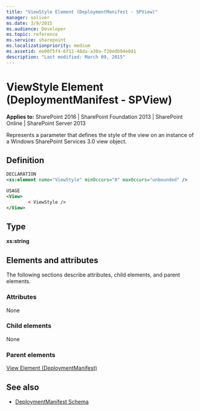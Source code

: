 ```yaml
---
title: "ViewStyle Element (DeploymentManifest - SPView)"
manager: soliver
ms.date: 3/9/2015
ms.audience: Developer
ms.topic: reference
ms.service: sharepoint
ms.localizationpriority: medium
ms.assetid: ee00f5f4-6f12-48da-a30a-f20edb94e0d1
description: "Last modified: March 09, 2015"
---
```


# ViewStyle Element (DeploymentManifest - SPView)

**Applies to:** SharePoint 2016 | SharePoint Foundation 2013 | SharePoint Online | SharePoint Server 2013 
  
Represents a parameter that defines the style of the view on an instance of a Windows SharePoint Services 3.0 view object.

## Definition

```XML
DECLARATION
<xs:element name="ViewStyle" minOccurs="0" maxOccurs="unbounded" />

USAGE
<View>
        < ViewStyle />
</View>

```

## Type

**xs:string**
  
## Elements and attributes

The following sections describe attributes, child elements, and parent elements.

### Attributes

None
   
### Child elements

None
   
### Parent elements

[View Element (DeploymentManifest)](view-element-deploymentmanifest.md)
   
## See also

- [DeploymentManifest Schema](deploymentmanifest-schema.md)

